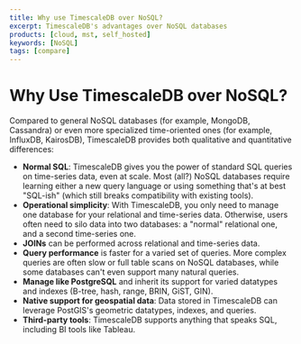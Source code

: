 ```yaml
---
title: Why use TimescaleDB over NoSQL?
excerpt: TimescaleDB's advantages over NoSQL databases
products: [cloud, mst, self_hosted]
keywords: [NoSQL]
tags: [compare]
---
```


# Why Use TimescaleDB over NoSQL?

Compared to general NoSQL databases (for example, MongoDB, Cassandra) or even
more specialized time-oriented ones (for example, InfluxDB, KairosDB),
TimescaleDB provides both qualitative and quantitative differences:

*   **Normal SQL**: TimescaleDB gives you the power of standard SQL
  queries on time-series data, even at scale. Most (all?) NoSQL
  databases require learning either a new query language or using
  something that's at best "SQL-ish" (which still breaks compatibility
  with existing tools).
*   **Operational simplicity**:  With TimescaleDB, you only need to manage one
  database for your relational and time-series data. Otherwise, users
  often need to silo data into two databases: a "normal" relational
  one, and a second time-series one.
*   **JOINs** can be performed across relational and time-series data.
*   **Query performance** is faster for a varied set
  of queries. More complex queries are often slow or full table scans
  on NoSQL databases, while some databases can't even support many
  natural queries.
*   **Manage like PostgreSQL** and inherit its support for varied datatypes and
  indexes (B-tree, hash, range, BRIN, GiST, GIN).
*   **Native support for geospatial data**: Data stored in TimescaleDB
  can leverage PostGIS's geometric datatypes, indexes, and queries.
*   **Third-party tools**: TimescaleDB supports anything that speaks
  SQL, including BI tools like Tableau.

